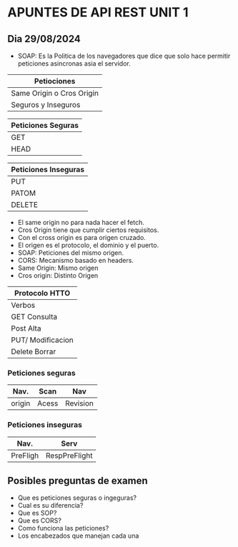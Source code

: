 # APUNTES DE API REST UNIT 1

## Dia 29/08/2024

- SOAP: Es la Politica de los navegadores que dice que solo hace permitir peticiones asincronas asia el servidor.  

|Petiociones|
|-----------|
|Same Origin o Cros Origin|
|Seguros y Inseguros|

|Peticiones Seguras|
|---|
|GET|
|HEAD|

|Peticiones Inseguras|
|---|
|PUT|
|PATOM|
|DELETE|

- El same origin no para nada hacer el fetch.
- Cros Origin tiene que cumplir ciertos requisitos.
- Con el cross origin es para origen cruzado.
- El origen es el protocolo, el dominio y el puerto.
- SOAP: Peticiones del mismo origen.
- CORS: Mecanismo basado en headers.
- Same Origin: Mismo origen
- Cros origin: Distinto Origen

|Protocolo HTTO|
|--------------|
|Verbos|
|GET Consulta|
|Post Alta|
|PUT/ Modificacion|
|Delete Borrar|

### Peticiones seguras
|Nav.|Scan|Nav|
|---|---|---|
|origin|Acess|Revision|

### Peticiones inseguras
|Nav.|Serv|
|---|---|
|PreFligh|RespPreFlight|





## Posibles preguntas de examen
- Que es peticiones seguras o ingeguras?
- Cual es su diferencia?
- Que es SOP?
- Que es CORS?
- Como funciona las peticiones?
- Los encabezados que manejan cada una